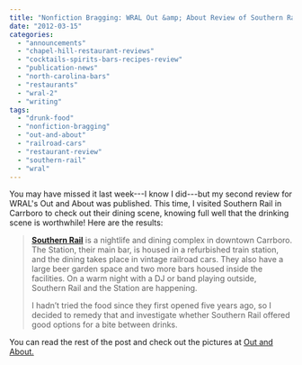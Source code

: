 ```yaml
---
title: "Nonfiction Bragging: WRAL Out &amp; About Review of Southern Rail"
date: "2012-03-15"
categories: 
  - "announcements"
  - "chapel-hill-restaurant-reviews"
  - "cocktails-spirits-bars-recipes-review"
  - "publication-news"
  - "north-carolina-bars"
  - "restaurants"
  - "wral-2"
  - "writing"
tags: 
  - "drunk-food"
  - "nonfiction-bragging"
  - "out-and-about"
  - "railroad-cars"
  - "restaurant-review"
  - "southern-rail"
  - "wral"
---
```


You may have missed it last week---I know I did---but my second review for WRAL's Out and About was published. This time, I visited Southern Rail in Carrboro to check out their dining scene, knowing full well that the drinking scene is worthwhile! Here are the results:

> **[Southern Rail](http://www.wral.com/Carrboro/Restaurants-Bars/Southern-Rail/7019258/)** is a nightlife and dining complex in downtown Carrboro. The Station, their main bar, is housed in a refurbished train station, and the dining takes place in vintage railroad cars. They also have a large beer garden space and two more bars housed inside the facilities. On a warm night with a DJ or band playing outside, Southern Rail and the Station are happening.
> 
> I hadn’t tried the food since they first opened five years ago, so I decided to remedy that and investigate whether Southern Rail offered good options for a bite between drinks.

You can read the rest of the post and check out the pictures at [Out and About.](http://www.wral.com/entertainment/out_and_about/blogpost/10819054/ "WRAL Out and About")

